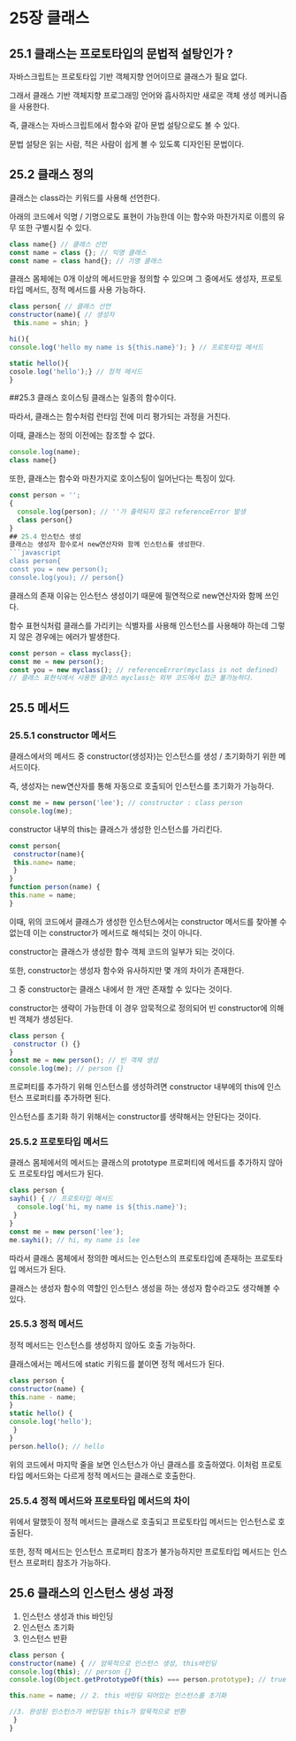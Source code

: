 # 25장 클래스
## 25.1 클래스는 프로토타입의 문법적 설탕인가 ?
자바스크립트는 프로토타입 기반 객체지향 언어이므로 클래스가 필요 없다.

그래서 클래스 기반 객체지향 프로그래밍 언어와 흡사하지만 새로운 객체 생성 메커니즘을 사용한다.

즉, 클래스는 자바스크립트에서 함수와 같아 문법 설탕으로도 볼 수 있다.

문법 설탕은 읽는 사람, 적은 사람이 쉽게 볼 수 있도록 디자인된 문법이다.

## 25.2 클래스 정의
클래스는 class라는 키워드를 사용해 선언한다. 

아래의 코드에서 익명 / 기명으로도 표현이 가능한데 이는 함수와 마찬가지로 이름의 유무 또한 구별시킬 수 있다.
```javascript
class name{} // 클래스 선언
const name = class {}; // 익명 클래스
const name = class hand{}; // 기명 클래스
```
클래스 몸체에는 0개 이상의 메서드만을 정의할 수 있으며 그 중에서도 생성자, 프로토타입 메서드, 정적 메서드를 사용 가능하다.
```javascript
class person{ // 클래스 선언
constructor(name){ // 생성자 
 this.name = shin; }

hi(){
console.log('hello my name is ${this.name}'); } // 프로토타입 메서드

static hello(){
cosole.log('hello');} // 정적 메서드
}
```
##25.3 클래스 호이스팅
클래스는 일종의 함수이다.

따라서, 클래스는 함수처럼 런타임 전에 미리 평가되는 과정을 거친다.

이때, 클래스는 정의 이전에는 참조할 수 없다.
```javascript
console.log(name);
class name{}
```
또한, 클래스는 함수와 마찬가지로 호이스팅이 일어난다는 특징이 있다. 
```javascript
const person = '';
{
  console.log(person); // ''가 출력되지 않고 referenceError 발생
  class person{}
}
## 25.4 인스턴스 생성
클래스는 생성자 함수로서 new연산자와 함께 인스턴스를 생성한다.
```javascript
class person{
const you = new person();
console.log(you); // person{}
```
클래스의 존재 이유는 인스턴스 생성이기 때문에 필연적으로 new연산자와 함께 쓰인다.

함수 표현식처럼 클래스를 가리키는 식별자를 사용해 인스턴스를 사용해야 하는데 그렇지 않은 경우에는 에러가 발생한다.
```javascript
const person = class myclass{};
const me = new person();
const you = new myclass(); // referenceError(myclass is not defined)
// 클래스 표현식에서 사용한 클래스 myclass는 외부 코드에서 접근 불가능하다.
```
## 25.5 메서드
### 25.5.1 constructor 메서드
클래스에서의 메서드 중 constructor(생성자)는 인스턴스를 생성 / 초기화하기 위한 메서드이다.

즉, 생성자는 new연산자를 통해 자동으로 호출되어 인스턴스를 초기화가 가능하다.
```javascript
const me = new person('lee'); // constructor : class person
console.log(me);
```
constructor 내부의 this는 클래스가 생성한 인스턴스를 가리킨다.
```javascript
const person{
 constructor(name){
 this.name= name;
 }
}
function person(name) {
this.name = name;
}
```
이때, 위의 코드에서 클래스가 생성한 인스턴스에서는 constructor 메서드를 찾아볼 수 없는데 이는 constructor가 메서드로 해석되는 것이 아니다.

constructor는 클래스가 생성한 함수 객체 코드의 일부가 되는 것이다.

또한, constructor는 생성자 함수와 유사하지만 몇 개의 차이가 존재한다.

그 중 constructor는 클래스 내에서 한 개만 존재할 수 있다는 것이다.

constructor는 생략이 가능한데 이 경우 암묵적으로 정의되어 빈 constructor에 의해 빈 객체가 생성된다.
```javascript
class person {
 constructor () {}
}
const me = new person(); // 빈 객체 생성
console.log(me); // person {}
```
프로퍼티를 추가하기 위해 인스턴스를 생성하려면 constructor 내부에의 this에 인스턴스 프로퍼티를 추가하면 된다.

인스턴스를 초기화 하기 위해서는 constructor를 생략해서는 안된다는 것이다.
### 25.5.2 프로토타입 메서드
클래스 몸체에서의 메서드는 클래스의 prototype 프로퍼티에 메서드를 추가하지 않아도 프로토타입 메서드가 된다.
```javascript
class person {
sayhi() { // 프로토타입 메서드
  console.log('hi, my name is ${this.name}');
 }
}
const me = new person('lee');
me.sayhi(); // hi, my name is lee
```
따라서 클래스 몸체에서 정의한 메서드는 인스턴스의 프로토타입에 존재하는 프로토타입 메서드가 된다. 

클래스는 생성자 함수의 역할인 인스턴스 생성을 하는 생성자 함수라고도 생각해볼 수 있다.
### 25.5.3 정적 메서드
정적 메서드는 인스턴스를 생성하지 않아도 호출 가능하다.

클래스에서는 메서드에 static 키워드를 붙이면 정적 메서드가 된다.
```javascript
class person {
constructor(name) {
this.name - name;
}
static hello() {
console.log('hello');
 }
}
person.hello(); // hello
```
위의 코드에서 마지막 줄을 보면 인스턴스가 아닌 클래스를 호출하였다. 이처럼 프로토타입 메서드와는 다르게 정적 메서드는 클래스로 호출한다.
### 25.5.4 정적 메서드와 프로토타입 메서드의 차이
위에서 말했듯이 정적 메서드는 클래스로 호출되고 프로토타입 메서드는 인스턴스로 호출된다.

또한, 정적 메서드는 인스턴스 프로퍼티 참조가 불가능하지만 프로토타입 메서드는 인스턴스 프로퍼티 참조가 가능하다.

## 25.6 클래스의 인스턴스 생성 과정
1. 인스턴스 생성과 this 바인딩
2. 인스턴스 초기화
3. 인스턴스 반환
```javascript
class person {
constructor(name) { // 암묵적으로 인스턴스 생성, this바인딩
console.log(this); // person {}
console.log(Object.getPrototypeOf(this) === person.prototype); // true

this.name = name; // 2. this 바인딩 되어있는 인스턴스를 초기화

//3. 완성된 인스턴스가 바인딩된 this가 암묵적으로 반환
 }
}
```


